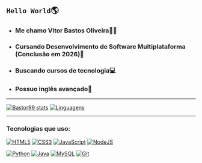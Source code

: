 ## `Hello World`🌎

+ ### Me chamo Vitor Bastos Oliveira🙋‍♂️
+ ### Cursando Desenvolvimento de Software Multiplataforma (**Conclusão em 2026**)📖
+ ### Buscando cursos de tecnologia💻
+ ### Possuo inglês avançado🗽

---
   
[![Bastor99 stats](https://github-readme-stats.vercel.app/api?username=Bastor99&show_icons=true&theme=shadow_red)](https://github.com/anuraghazra/github-readme-stats) 
[![Linguagens](https://github-readme-stats.vercel.app/api/top-langs/?username=Bastor99&layout=compact&theme=shadow_red)](https://github.com/anuraghazra/github-readme-stats)

---

### Tecnologias que uso:

[![HTML5](https://img.shields.io/badge/HTML5-E34F26?logo=html5&logoColor=white)](#) [![CSS3](https://img.shields.io/badge/CSS3-1572B6?logo=css3&logoColor=white)](#) [![JavaScript](https://img.shields.io/badge/JavaScript-F7DF1E?logo=javascript&logoColor=white)](#) [![NodeJS](https://img.shields.io/badge/Node.js-43853D?logo=node.js&logoColor=white)](#) 

[![Python](https://img.shields.io/badge/Python-3776AB?logo=python&logoColor=white)](#) [![Java](https://img.shields.io/badge/Java-ED8B00?logo=openjdk&logoColor=white)](#) [![MySQL](https://img.shields.io/badge/MySQL-00000F?logo=mysql&logoColor=white)](#) [![Git](https://img.shields.io/badge/Git-F05032?logo=git&logoColor=white)](#)
